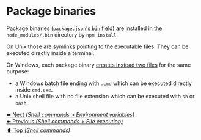 # Package binaries

Package binaries
([`package.json`'s `bin` field](https://docs.npmjs.com/files/package.json#bin))
are installed in the `node_modules/.bin` directory by `npm install`.

On Unix those are symlinks pointing to the executable files. They can be
executed directly inside a terminal.

On Windows, each package binary
[creates instead two files](https://github.com/npm/cmd-shim) for the same
purpose:

- a Windows batch file ending with `.cmd` which can be executed directly
  inside `cmd.exe`.
- a Unix shell file with no file extension which can be executed with `sh` or
  `bash`.

[➡ Next _(Shell commands > Environment variables)_](environment_variables.md)<br>
[⬅️ Previous _(Shell commands > File execution)_](file_execution.md)<br>
[⬆️ Top _(Shell commands)_](README.md)<br>
